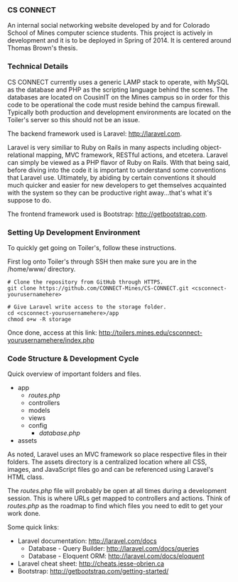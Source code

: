 ### CS CONNECT
An internal social networking website developed by and for Colorado School of Mines computer science students. This project is actively in development and it is to be deployed in Spring of 2014. It is centered around Thomas Brown's thesis.

### Technical Details
CS CONNECT currently uses a generic LAMP stack to operate, with MySQL as the database and PHP as the scripting language behind the scenes. The databases are located on CousinIT on the Mines campus so in order for this code to be operational the code must reside behind the campus firewall. Typically both production and  development environments are located on the Toiler's server so this should not be an issue.

The backend framework used is Laravel: http://laravel.com.

Laravel is very similiar to Ruby on Rails in many aspects including object-relational mapping, MVC framework, RESTful actions, and etcetera. Laravel can simply be viewed as a PHP flavor of Ruby on Rails. With that being said, before diving into the code it is important to understand some conventions that Laravel use. Ultimately, by abiding by certain conventions it should much quicker and easier for new developers to get themselves acquainted with the system so they can be productive right away...that's what it's suppose to do.

The frontend framework used is Bootstrap: http://getbootstrap.com.

### Setting Up Development Environment
To quickly get going on Toiler's, follow these instructions.

First log onto Toiler's through SSH then make sure you are in the /home/www/ directory.
```shell
# Clone the repository from GitHub through HTTPS.
git clone https://github.com/CONNECT-Mines/CS-CONNECT.git <csconnect-yourusernamehere>

# Give Laravel write access to the storage folder.
cd <csconnect-yourusernamehere>/app
chmod o+w -R storage
```
Once done, access at this link: http://toilers.mines.edu/csconnect-yourusernamehere/index.php

### Code Structure & Development Cycle
Quick overview of important folders and files.

- app
  - *routes.php*
  - controllers
  - models
  - views
  - config
    - *database.php*
- assets

As noted, Laravel uses an MVC framework so place respective files in their folders. The assets directory is a centralized location where all CSS, images, and JavaScript files go and can be referenced using Laravel's HTML class.

The *routes.php* file will probably be open at all times during a development session. This is where URLs get mapped to controllers and actions. Think of *routes.php* as the roadmap to find which files you need to edit to get your work done.

Some quick links:
- Laravel documentation: http://laravel.com/docs
  - Database - Query Builder: http://laravel.com/docs/queries
  - Database - Eloquent ORM: http://laravel.com/docs/eloquent
- Laravel cheat sheet: http://cheats.jesse-obrien.ca
- Bootstrap: http://getbootstrap.com/getting-started/
